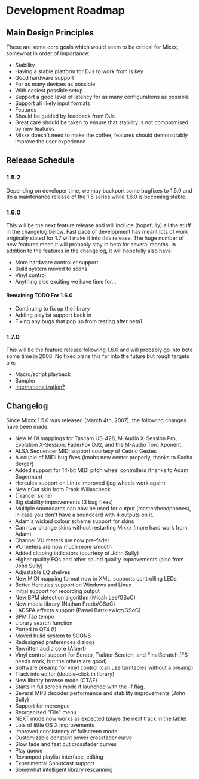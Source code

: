 # Development Roadmap

## Main Design Principles

These are some core goals which would seem to be critical for Mixxx,
somewhat in order of importance:

  - Stability
  - Having a stable platform for DJs to work from is key
  - Good hardware support
  - For as many devices as possible
  - With easiest possible setup
  - Support a good level of latency for as many configurations as
    possible
  - Support all likely input formats
  - Features
  - Should be guided by feedback from DJs
  - Great care should be taken to ensure that stability is not
    compromised by new features
  - Mixxx doesn't need to make the coffee, features should demonstrably
    improve the user experience

## Release Schedule

### 1.5.2

Depending on developer time, we may backport some bugfixes to 1.5.0 and
do a maintenance release of the 1.5 series while 1.6.0 is becoming
stable.

### 1.6.0

This will be the next feature release and will include (hopefully) all
the stuff in the changelog below. Fast pace of development has meant
lots of work originally slated for 1.7 will make it into this release.
The huge number of new features mean it will probably stay in beta for
several months. In addition to the features in the changelog, it will
hopefully also have:

  - More hardware controller support
  - Build system moved to scons
  - Vinyl control
  - Anything else exciting we have time for...

#### Remaining TODO For 1.6.0

  - Continuing to fix up the library
  - Adding playlist support back in
  - Fixing any bugs that pop up from testing after beta1

### 1.7.0

This will be the feature release following 1.6.0 and will probably go
into beta some time in 2008. No fixed plans this far into the future but
rough targets are:

  - Macro/script playback
  - Sampler
  - [Internationalization?](http://doc.trolltech.com/4.3/i18n.html)

## Changelog

Since Mixxx 1.5.0 was released (March 4th, 2007), the following changes
have been made:

  - New MIDI mappings for Tascam US-428, M-Audio X-Session Pro,
    Evolution X-Session, FaderFox DJ2, and the M-Audio Torq Xponent
  - ALSA Sequencer MIDI support courtesy of Cedric Gestes
  - A couple of MIDI bug fixes (knobs now center properly, thanks to
    Sacha Berger)
  - Added support for 14-bit MIDI pitch wheel controllers (thanks to
    Adam Sugerman)
  - Hercules support on Linux improved (jog wheels work again)
  - New nCut skin from Frank Willascheck
  - (Trancer skin?)
  - Big stability improvements (3 bug fixes)
  - Multiple soundcards can now be used for output (master/headphones),
    in case you don't have a soundcard with 4 outputs on it.
  - Adam's wicked colour scheme support for skins
  - Can now change skins without restarting Mixxx (more hard work from
    Adam)
  - Channel VU meters are now pre-fader
  - VU meters are now much more smooth
  - Added clipping indicators (courtesy of John Sully)
  - Higher quality EQs and other sound quality improvements (also from
    John Sully)
  - Adjustable EQ shelves
  - New MIDI mapping format now in XML, supports controlling LEDs
  - Better Hercules support on Windows and Linux
  - Initial support for recording output
  - New BPM detection algorithm (Micah Lee/GSoC)
  - New media library (Nathan Prado/GSoC)
  - LADSPA effects support (Pawel Bartkiewicz/GSoC)
  - BPM Tap tempo 
  - Library search function
  - Ported to QT4 (\!)
  - Moved build system to SCONS
  - Redesigned preferences dialogs
  - Rewritten audio core (Albert)
  - Vinyl control support for Serato, Traktor Scratch, and FinalScratch
    (FS needs work, but the others are good)
  - Software preamp for vinyl control (can use turntables without a
    preamp)
  - Track info editor (double-click in library)
  - New library browse mode (CTAF)
  - Starts in fullscreen mode if launched with the -f flag.
  - Several MP3 decoder performance and stability improvements (John
    Sully)
  - Support for merengue
  - Reorganized "File" menu
  - NEXT mode now works as expected (plays the next track in the table)
  - Lots of little OS X improvements
  - Improved consistency of fullscreen mode
  - Customizable constant power crossfader curve
  - Slow fade and fast cut crossfader curves
  - Play queue
  - Revamped playlist interface, editing
  - Experimental Shoutcast support
  - Somewhat intelligent library rescanning
